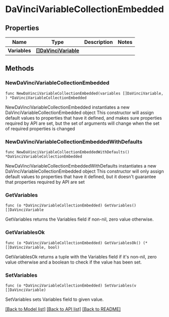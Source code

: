 # DaVinciVariableCollectionEmbedded

## Properties

Name | Type | Description | Notes
------------ | ------------- | ------------- | -------------
**Variables** | [**[]DaVinciVariable**](DaVinciVariable.md) |  | 

## Methods

### NewDaVinciVariableCollectionEmbedded

`func NewDaVinciVariableCollectionEmbedded(variables []DaVinciVariable, ) *DaVinciVariableCollectionEmbedded`

NewDaVinciVariableCollectionEmbedded instantiates a new DaVinciVariableCollectionEmbedded object
This constructor will assign default values to properties that have it defined,
and makes sure properties required by API are set, but the set of arguments
will change when the set of required properties is changed

### NewDaVinciVariableCollectionEmbeddedWithDefaults

`func NewDaVinciVariableCollectionEmbeddedWithDefaults() *DaVinciVariableCollectionEmbedded`

NewDaVinciVariableCollectionEmbeddedWithDefaults instantiates a new DaVinciVariableCollectionEmbedded object
This constructor will only assign default values to properties that have it defined,
but it doesn't guarantee that properties required by API are set

### GetVariables

`func (o *DaVinciVariableCollectionEmbedded) GetVariables() []DaVinciVariable`

GetVariables returns the Variables field if non-nil, zero value otherwise.

### GetVariablesOk

`func (o *DaVinciVariableCollectionEmbedded) GetVariablesOk() (*[]DaVinciVariable, bool)`

GetVariablesOk returns a tuple with the Variables field if it's non-nil, zero value otherwise
and a boolean to check if the value has been set.

### SetVariables

`func (o *DaVinciVariableCollectionEmbedded) SetVariables(v []DaVinciVariable)`

SetVariables sets Variables field to given value.



[[Back to Model list]](../README.md#documentation-for-models) [[Back to API list]](../README.md#documentation-for-api-endpoints) [[Back to README]](../README.md)


